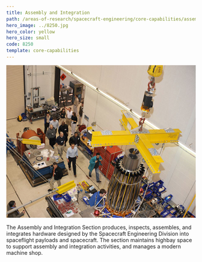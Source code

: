 ```yaml
---
title: Assembly and Integration
path: /areas-of-research/spacecraft-engineering/core-capabilities/assembly-integration
hero_image: ../8250.jpg
hero_color: yellow
hero_size: small
code: 8250
template: core-capabilities
---
```

![Assembly and Integration Team](8214.jpg)

The Assembly and Integration Section produces, inspects, assembles, and integrates hardware designed by the Spacecraft Engineering Division into spaceflight payloads and spacecraft. The section maintains highbay space to support assembly and integration activities, and manages a modern machine shop.